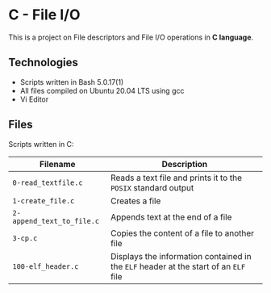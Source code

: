 # C - File I/O

This is a project on File descriptors and File I/O operations in **C language**.

## Technologies
* Scripts written in Bash 5.0.17(1)
* All files compiled on Ubuntu 20.04 LTS using gcc
* Vi Editor

## Files
Scripts written in C:

| Filename | Description |
| -------- | ----------- |
| `0-read_textfile.c` | Reads a text file and prints it to the `POSIX` standard output |
| `1-create_file.c` | Creates a file |
| `2-append_text_to_file.c` | Appends text at the end of a file |
| `3-cp.c` | Copies the content of a file to another file |
| `100-elf_header.c` | Displays the information contained in the `ELF` header at the start of an `ELF` file |
